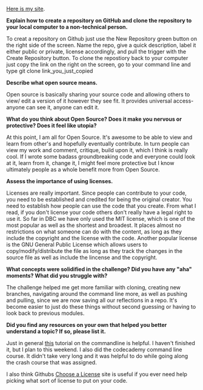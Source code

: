 

[Here is my site](http://allisonpaul.github.io).

**Explain how to create a repository on GitHub and clone the repository to your local computer to a non-technical person.**

To creat a repository on Github just use the New Repository green button on the right side of the screen. Name the repo, give a quick description, label it either public or private, license accordingly, and pull the trigger with the Create Repository button.
To clone the repostiory back to your computer just copy the link on the right on the screen, go to your command line and type
git clone link_you_just_copied


**Describe what open source means.**

Open source is basically sharing your source code and allowing others to view/ edit a version of it however they see fit. It provides universal access- anyone can see it, anyone can edit it.


**What do you think about Open Source? Does it make you nervous or protective? Does it feel like utopia?**

At this point, I am all for Open Source.  It's awesome to be able to view and learn from other's and hopefully eventually contribute. In turn people can view my work and comment, critique, build upon it, which I think is really cool.
If I wrote some badass groundbreaking code and everyone could look at it, learn from it, change it, I might feel more protective but I know ultimately people as a whole benefit more from Open Source.


**Assess the importance of using licenses.**

Licenses are really important. Since people can contribute to your code, you need to be established and credited for being the original creator. You need to establish how people can use the code that you create. From what I read, if you don't license your code others don't really have a legal right to use it.
So far in DBC we have only used the MIT license, which is one of the most popular as well as the shortest and broadest. It places almost no restrictions on what someone can do with the content, as long as they include the copyright and the license with the code.
Another popular license is the GNU General Public License which allows users to copy/modify/distribute the file as long as they track the changes in the source file as well as include the lincense and the copyright.



**What concepts were solidified in the challenge? Did you have any "aha" moments? What did you struggle with?**

The challenge helped me get more familiar with cloning, creating new branches, navigating around the command line more, as well as pushing and pulling, since we are now saving all our reflections in a repo.  It's become easier to just do these things without second guessing or having to look back to previous modules.


**Did you find any resources on your own that helped you better understand a topic? If so, please list it.**

Just in general [this](http://learnrubythehardway.org/book/appendixa.html) tutorial on the commandline is helpful.  I haven't finished it, but I plan to this weekend.  I also did the codecademy command line course.  It didn't take very long and it was helpful to do while going along the crash course that was assigned.

I also think Githubs [Choose a License](http://choosealicense.com/) site is useful if you ever need help picking what sort of license to put on your code.